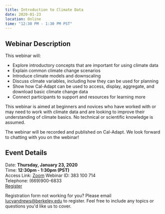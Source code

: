```yaml
---
title: Introduction to Climate Data
date: 2020-01-23
location: Online
time: "12:30 PM - 1:30 PM PST"
---
```


## Webinar Description

This webinar will:
* Explore introductory concepts that are important for using climate data
* Explain common climate change scenarios
* Introduce climate models and downscaling
* Discuss climate variables, including how they can be used for planning
* Show how Cal-Adapt can be used to access, display, aggregate, and download basic climate change data
* Connect participants to support and resources for learning more

This webinar is aimed at beginners and novices who have worked with or may need to work with climate data and are looking to improve their understanding of climate basics. No technical or scientific knowledge is assumed.

The webinar will be recorded and published on Cal-Adapt. We look forward to chatting with you on the webinar!

## Event Details

Date: **Thursday, January 23, 2020** <br/>
Time: **12:30pm - 1:30pm (PST)** <br/>
Access Link: [Zoom](https://ucanr.zoom.us/j/383100714)
Webinar ID: 383 100 714 <br/>
Telephone: (669)900-6833<br/>
<a href="https://docs.google.com/forms/d/e/1FAIpQLScOfZYTpXOlQtW9O2IqNsXhvq-VyTcBS5n0jIxPceFdDkf1HQ/viewform" class="btn btn-primary mt-2">Register</a>

Registration form not working for you? Please email lucyandrews@berkeley.edu to register. Feel free to include any topics or questions you'd like us to cover.
